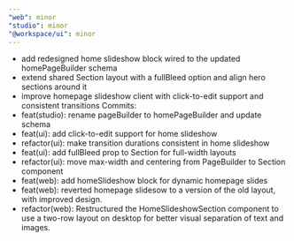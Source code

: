 ```yaml
---
"web": minor
"studio": minor
"@workspace/ui": minor
---
```


- add redesigned home slideshow block wired to the updated homePageBuilder schema
- extend shared Section layout with a fullBleed option and align hero sections around it
- improve homepage slideshow client with click-to-edit support and consistent transitions
  Commits:
- feat(studio): rename pageBuilder to homePageBuilder and update schema
- feat(ui): add click-to-edit support for home slideshow
- refactor(ui): make transition durations consistent in home slideshow
- feat(ui): add fullBleed prop to Section for full-width layouts
- refactor(ui): move max-width and centering from PageBuilder to Section component
- feat(web): add homeSlideshow block for dynamic homepage slides
- feat(web): reverted homepage slidesow to a version of the old layout, with improved design.
- refactor(web): Restructured the HomeSlideshowSection component to use a two-row layout on desktop for better visual separation of text and images.
